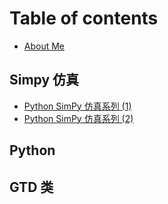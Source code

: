 # Table of contents

* [About Me](README.md)

## Simpy 仿真

* [Python SimPy 仿真系列 \(1\)](simpy-fang-zhen/python-simpy-fang-zhen-xi-lie-1.md)
* [Python SimPy 仿真系列 \(2\)](simpy-fang-zhen/untitled.md)

## Python

## GTD 类

